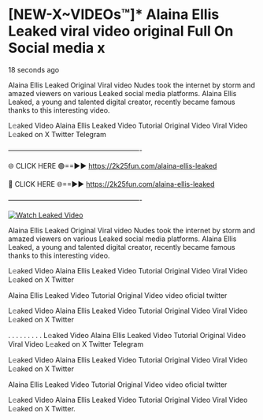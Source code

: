 # [NEW-X~VIDEOs™]* Alaina Ellis Leaked viral video original Full On Social media x

18 seconds ago

Alaina Ellis Leaked Original Viral video Nudes took the internet by storm and amazed viewers on various Leaked social media platforms. Alaina Ellis Leaked, a young and talented digital creator, recently became famous thanks to this interesting video.

L𝚎aked Video Alaina Ellis Leaked Video Tutorial Original Video Viral Video L𝚎aked on X Twitter Telegram

———————————————————-

🌐 CLICK HERE 🟢==►► https://2k25fun.com/alaina-ellis-leaked

🔴 CLICK HERE 🌐==►► https://2k25fun.com/alaina-ellis-leaked

———————————————————-

[![Watch Leaked Video](https://miro.medium.com/v2/resize:fit:828/format:webp/1*cilzJN44JGOrTw9NJCrNHA.gif "Watch Leaked Video")](https://2k25fun.com/alaina-ellis-leaked)

Alaina Ellis Leaked Original Viral video Nudes took the internet by storm and amazed viewers on various Leaked social media platforms. Alaina Ellis Leaked, a young and talented digital creator, recently became famous thanks to this interesting video.

L𝚎aked Video Alaina Ellis Leaked Video Tutorial Original Video Viral Video L𝚎aked on X Twitter

Alaina Ellis Leaked Video Tutorial Original Video video oficial twitter

L𝚎aked Video Alaina Ellis Leaked Video Tutorial Original Video Viral Video L𝚎aked on X Twitter

. . . . . . . . . L𝚎aked Video Alaina Ellis Leaked Video Tutorial Original Video Viral Video L𝚎aked on X Twitter Telegram

L𝚎aked Video Alaina Ellis Leaked Video Tutorial Original Video Viral Video L𝚎aked on X Twitter

Alaina Ellis Leaked Video Tutorial Original Video video oficial twitter

L𝚎aked Video Alaina Ellis Leaked Video Tutorial Original Video Viral Video L𝚎aked on X Twitter.